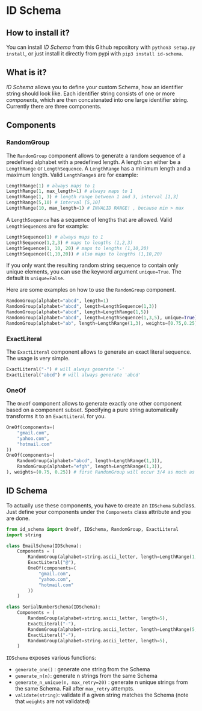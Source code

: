 # ID Schema

## How to install it?

You can install *ID Schema* from this Github repository with `python3 setup.py install`,
or just install it directly from pypi with `pip3 install id-schema`.

## What is it?

*ID Schema* allows you to define your custom Schema, how an identifier string should look like. Each identifier string consists of one or more *components*, which are then concatenated into one large identifier string.
Currently there are three components.

## Components


### RandomGroup

The `RandomGroup` component allows to generate a random sequence of a predefined alphabet
with a predefined length. A length can either be a `LengthRange` or `LengthSequence`.
A `LengthRange` has a minimum length and a maximum length. Valid `LengthRange`s are for example:

```python
LengthRange(1) # always maps to 1
LengthRange(1, max_length=1) # always maps to 1
LengthRange(1, 3) # length range between 1 and 3, interval [1,3]
LengthRange(5,10) # interval [5,10]
LengthRange(10, max_length=1) # INVALID RANGE! , because min > max
```

A `LengthSequence` has a sequence of lengths that are allowed. Valid `LengthSequence`s are for example:

```python
LengthSequence(1) # always maps to 1
LengthSequence(1,2,3) # maps to lengths (1,2,3)
LengthSequence(1, 10, 20) # maps to lengths (1,10,20)
LengthSequence((1,10,20)) # also maps to lengths (1,10,20)
```

If you only want the resulting random string sequence to contain only unique elements,
you can use the keyword argument `unique=True`. The default is `unique=False`.

Here are some examples on how to use the `RandomGroup` component.
```python
RandomGroup(alphabet="abcd", length=1)
RandomGroup(alphabet="abcd", length=LengthSequence(1,3))
RandomGroup(alphabet="abcd", length=LengthRange(1,5))
RandomGroup(alphabet="abcd", length=LengthSequence(1,3,5), unique=True)
RandomGroup(alphabet="ab", length=LengthRange(1,3), weights=[0.75,0.25]) # 'a' will occur 3/4 as much as 'b'
```

### ExactLiteral

The `ExactLiteral` component allows to generate an exact literal sequence. The usage is very simple.

```python
ExactLiteral("-") # will always generate '-'
ExactLiteral("abcd") # will always generate 'abcd'
```


### OneOf

The `OneOf` component allows to generate exactly one other component based on a component subset. Specifying a pure string automatically transforms it to an `ExactLiteral` for you.

```python
OneOf(components=(
	"gmail.com",
	"yahoo.com",
	"hotmail.com"
))
OneOf(components=(
	RandomGroup(alphabet="abcd", length=LengthRange(1,3)),
	RandomGroup(alphabet="efgh", length=LengthRange(1,3)),
), weights=(0.75, 0.25)) # first RandomGroup will occur 3/4 as much as second RandomGroup
```

## ID Schema

To actually use these components, you have to create an `IDSchema` subclass. Just define your components under the `Components` class attribute and you are done.

```python
from id_schema import OneOf, IDSchema, RandomGroup, ExactLiteral
import string

class EmailSchema(IDSchema):
	Components = (
		RandomGroup(alphabet=string.ascii_letter, length=LengthRange(1,20)),
		ExactLiteral("@"),
		OneOf(components=(
			"gmail.com",
			"yahoo.com",
			"hotmail.com"
		))
	)

class SerialNumberSchema(IDSchema):
	Components = (
		RandomGroup(alphabet=string.ascii_letter, length=5),
		ExactLiteral("-"),
		RandomGroup(alphabet=string.ascii_letter, length=LengthRange(5,10)),
		ExactLiteral("-"),
		RandomGroup(alphabet=string.ascii_letter, length=5),
	)
```

`IDSchema` exposes various functions:

- `generate_one()` : generate one string from the Schema
- `generate_n(n)`: generate n strings from the same Schema
- `generate_n_unique(n, max_retry=20)` : generate n unique strings from the same Schema. Fail after `max_retry` attempts.
- `validate(string)`: validate if a given string matches the Schema (note that `weights` are not validated)
